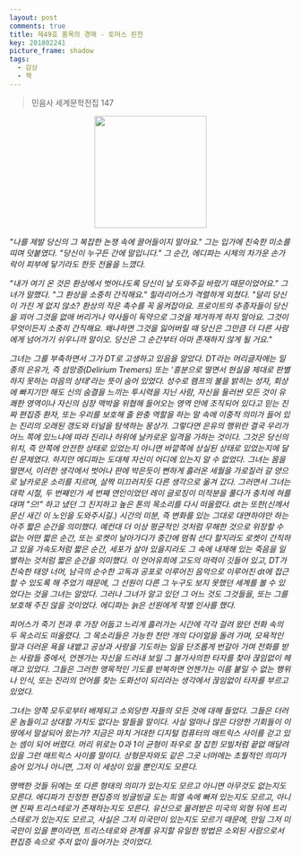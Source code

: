 ```yaml
---
layout: post
comments: true
title: 제49호 품목의 경매 - 토머스 핀천
key: 201802241
picture_frame: shadow
tags:
  - 감상
  - 책
---
```


> 민음사 세계문학전집 147

<p style="text-align:center"><img src="https://raw.githubusercontent.com/q0115643/my_blog/master/images/49-1.png" width="200" height="200" /></p>

*"나를 제발 당신의 그 복잡한 논쟁 속에 끌어들이지 말아요." 그는 입가에 친숙한 미소를 띠며 덧붙였다. "당신이 누구든 간에 말입니다."
그 순간, 에디파는 시체의 차가운 손가락이 피부에 닿기라도 한듯 전율을 느꼈다.*

*"내가 여기 온 것은 환상에서 벗어나도록 당신이 날 도와주길 바랐기 때문이었어요." 그녀가 말했다.
"그 환상을 소중히 간직해요." 힐라리어스가 격렬하게 외쳤다. "달리 당신이 가진 게 없지 않소? 환상의 작은 촉수를 꼭 움켜잡아요.
프로이트의 추종자들이 당신을 꾀어 그것을 없애 버리거나 약사들이 독약으로 그것을 제거하게 하지 말아요. 그것이 무엇이든지 소중히 간직해요.
왜냐하면 그것을 잃어버릴 때 당신은 그만큼 더 다른 사람에게 넘어가기 쉬우니까 말이오. 당신은 그 순간부터 아마 존재하지 않게 될 거요."*

<!--more-->

*그녀는 그를 부축하면서 그가 DT로 고생하고 있음을 알았다. DT라는 머리글자에는 일종의 은유가, 즉 섬망증(Delirium Tremers) 또는
'흥분으로 떨면서 현실을 제대로 판별하지 못하는 마음의 상태'라는 뜻이 숨어 있었다. 성수로 램프의 불을 밝히는 성자, 회상에 빠지기만 해도 신의 숨결을
느끼는 투시력을 지닌 사람, 자신을 둘러싼 모든 것이 유쾌한 영역이나 자신의 심장 맥박을 위협해 들어오는 영역 안에 조직되어 있다고 믿는 진짜 편집증 환자,
또는 우리를 보호해 줄 완충 역할을 하는 말 속에 이중적 의미가 들어 있는 진리의 오래된 갱도와 터널을 탐색하는 몽상가. 그렇다면 은유의 행위란 결국 우리가 어느 쪽에 있느냐에
따라 진리나 허위에 날카로운 일격을 가하는 것이다. 그것은 당신의 위치, 즉 안쪽에 안전한 상태로 있었는지 아니면 바깥쪽에 상실된 상태로 있었는지에 달린 문제였다.
하지만 에디파는 도대체 자신이 어디에 있는지 알 수 없었다. 그녀는 몸을 떨면서, 이러한 생각에서 벗어나 판에 박은듯이 뻔하게 흘러온 세월을 가로질러 갈 양으로
날카로운 소리를 지르며, 살짝 미끄러지듯 다른 생각으로 옮겨 갔다. 그러면서 그녀는 대학 시절, 두 번째인가 세 번째 연인이었던 레이 글로징이 미적분을 풀다가 충치에 혀를 대며
"으!" 하고 냈던 그 진지하고 높은 톤의 목소리를 다시 떠올렸다. dt는 또한(신께서 문신 새긴 이 노인을 도와주시길.) 시간의 미분, 즉 변화를 있는 그대로 대면하야만 하는
아주 짧은 순간을 의미했다. 예컨대 더 이상 평균적인 것처럼 무해한 것으로 위장할 수 없는 어떤 짧은 순간, 또는 로켓이 날아가다가 중간에 멈춰 선다 할지라도
로켓이 간직하고 있을 가속도처럼 짧은 순간, 세포가 살아 있을지라도 그 속에 내재해 있는 죽음을 일별하는 것처럼 짧은 순간을 의미했다. 이 언어유희에 고도의 마력이
깃들어 있고, DT가 친숙한 태양 너머, 남극의 순수한 고독과 공포로 이루어진 음악으로 이루어진 dt에 접근할 수 있도록 해 주었기 때문에, 그 선원이 다른 그 누구도
보지 못했던 세계를 볼 수 있었다는 것을 그녀는 알았다. 그러나 그녀가 알고 있던 그 어느 것도 그것들을, 또는 그를 보호해 주진 않을 것이었다. 에디파는 늙은 선원에게
작별 인사를 했다.*

*피어스가 죽기 전과 후 가장 어둡고 느리게 흘러가는 시간에 각각 걸려 왔던 전화 속의 두 목소리도 떠올렸다. 그 목소리들은 가능한 천만 개의 다이얼을 돌려 가며,
모욕적인 말과 더러운 욕을 내뱉고 공상과 사랑을 기도하는 일을 단조롭게 번갈아 가며 전화를 받는 사람들 중에서, 언젠가는 자신을 드러내 보일 그 불가사의한 타자를
찾아 끊임없이 헤매고 있었다. 그들은 그러한 맹목적인 기도를 반복하면 언젠가는 이름 붙일 수 없는 행위나 인식, 또는 진리의 언어를 찾는 도화선이 되리라는 생각에서
끊임없이 타자를 부르고 있었다.*

*그녀는 양쪽 모두로부터 배제되고 소외당한 자들의 모든 것에 대해 들었다. 그들은 더러운 놈들이고 상대할 가치도 없다는 말들을 말이다.
사실 얼마나 많은 다양한 기회들이 이 땅에서 말살되어 왔는가? 지금은 마치 거대한 디지털 컴퓨터의 매트릭스 사이를 걷고 있는 셈이 되어 버렸다.
머리 위로는 0과 1이 균형이 좌우로 잘 잡힌 모빌처럼 끝없 매달려 있을 그런 매트릭스 사이를 말이다. 상형문자와도 같은 그곳 너머에는 초월적인 의미가 숨어 있거나 아니면,
그저 이 세상이 있을 뿐인지도 모른다.*

*명백한 것들 뒤에는 또 다른 형태의 의미가 있는지도 모르고 아니면 아무것도 없는지도 모른다. 에디파가 진정한 편집증의 빙글빙글 도는 희열 속에 빠져 있는지도 모르고,
아니면 진짜 트리스테로가 존재하는지도 모른다. 유산으로 물려받은 미국의 외형 뒤에 트리스테로가 있는지도 모르고, 사실은 그저 미국만이 있는지도 모르기 때문에,
만일 그저 미국만이 있을 뿐이라면, 트리스테로와 관계를 유지할 유일한 방법은 소외된 사람으로서 편집증 속으로 주저 없이 들어가는 것이었다.*

<br>

<br>




















